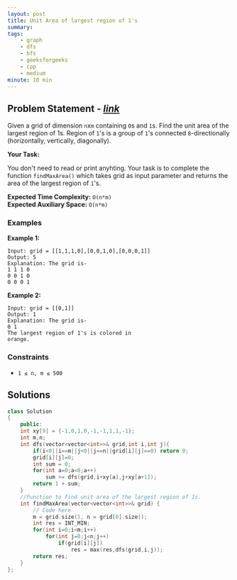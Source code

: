 ```yaml
---
layout: post
title: Unit Area of largest region of 1's                   
summary:
tags:
    - graph
    - dfs
    - bfs
    - geeksforgeeks
    - cpp
    - medium
minute: 10 min
---
```


## Problem Statement - [*link*](https://practice.geeksforgeeks.org/problems/length-of-largest-region-of-1s-1587115620/0/?track=DSASP-Graph#)  

Given a grid of dimension `n`x`m` containing `0`s and `1`s. Find the unit area of the largest region of 1s.
Region of `1`'s is a group of `1`'s connected `8`-directionally (horizontally, vertically, diagonally).

**Your Task:** 

You don't need to read or print anyhting. Your task is to complete the function `findMaxArea()` which takes grid as input parameter and returns the area of the largest region of `1`'s.


**Expected Time Complexity:** `O(n*m)`           
**Expected Auxiliary Space:** `O(n*m)`


### Examples

**Example 1:**   
```
Input: grid = [[1,1,1,0],[0,0,1,0],[0,0,0,1]]
Output: 5
Explanation: The grid is-
1 1 1 0
0 0 1 0
0 0 0 1
```

**Example 2:**   
```
Input: grid = [[0,1]]
Output: 1
Explanation: The grid is-
0 1
The largest region of 1's is colored in 
orange.
```

### Constraints

+ `1 ≤ n, m ≤ 500`

## Solutions

```cpp
class Solution
{
    public:
    int xy[9] = {-1,0,1,0,-1,-1,1,1,-1};
    int m,n;
    int dfs(vector<vector<int>>& grid,int i,int j){
        if(i<0||i==m||j<0||j==n||grid[i][j]==0) return 0;
        grid[i][j]=0;
        int sum = 0;
        for(int a=0;a<8;a++)
            sum += dfs(grid,i+xy[a],j+xy[a+1]);
        return 1 + sum;
    }
    //Function to find unit area of the largest region of 1s.
    int findMaxArea(vector<vector<int>>& grid) {
        // Code here
        m = grid.size(), n = grid[0].size();
        int res = INT_MIN;
        for(int i=0;i<m;i++)
            for(int j=0;j<n;j++)
                if(grid[i][j])
                    res = max(res,dfs(grid,i,j));
        return res;
    }
};
```

